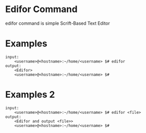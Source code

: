 # Edifor Command

edifor command is simple Scrift-Based Text Editor

# Examples 

```
input:
    <username>@<hostname>:~/home/<username> $# edifor
output:
    <Edifor>
    <username>@<hostname>:~/home/<username> $#
```


# Examples 2 

```
input:
    <username>@<hostname>:~/home/<username> $# edifor <file>
output:
    <Edifor and output <file>>
    <username>@<hostname>:~/home/<username> $#
```


